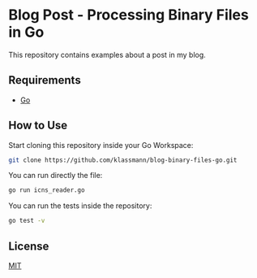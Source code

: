 # Blog Post - Processing Binary Files in Go

This repository contains examples about a post in my blog.

## Requirements

- [Go](http://golang.org)

## How to Use

Start cloning this repository inside your Go Workspace:

```sh
git clone https://github.com/klassmann/blog-binary-files-go.git
```

You can run directly the file:
```sh
go run icns_reader.go
```

You can run the tests inside the repository:
```sh
go test -v
```

## License
[MIT](LICENSE)